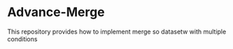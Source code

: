 # Advance-Merge
This repository provides how to implement merge so datasetw with multiple conditions
